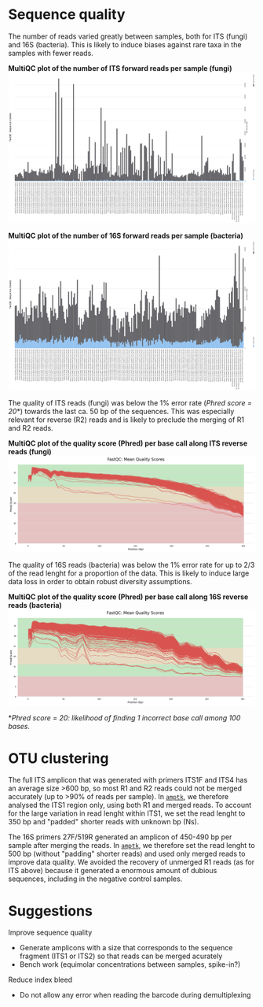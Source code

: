 # Sequence quality

The number of reads varied greatly between samples, both for ITS (fungi) and 16S (bacteria). This is likely to induce biases against rare taxa in the samples with fewer reads.

**MultiQC plot of the number of ITS forward reads per sample (fungi)**
![](output/ITS/fastqc_report/read_count_R1.png)

**MultiQC plot of the number of 16S forward reads per sample (bacteria)**
![](output/16S/fastqc_report/read_count_R1.png)

The quality of ITS reads (fungi) was below the 1% error rate (*Phred score = 20**) towards the last ca. 50 bp of the sequences. This was especially relevant for reverse (R2) reads and is likely to preclude the merging of R1 and R2 reads.


**MultiQC plot of the quality score (Phred) per base call along ITS reverse reads (fungi)**
![](output/ITS/fastqc_report/phred_score_R2.png)

The quality of 16S reads (bacteria) was below the 1% error rate for up to 2/3 of the read lenght for a proportion of the data. This is likely to induce large data loss in order to obtain robust diversity assumptions.

**MultiQC plot of the quality score (Phred) per base call along 16S reverse reads (bacteria)**
![](output/16S/fastqc_report/phred_score_R2.png)

**Phred score = 20: likelihood of finding 1 incorrect base call among 100 bases.*


# OTU clustering

The full ITS amplicon that was generated with primers ITS1F and ITS4 has an average size >600 bp, so most R1 and R2 reads could not be merged accurately (up to >90% of reads per sample). In [`amptk`](https://github.com/Royal-Botanic-Gardens-Victoria/VicMicrobiome/tree/main/bin/3a_amptk_ITS.sh), we therefore analysed the ITS1 region only, using both R1 and merged reads. To account for the large variation in read lenght within ITS1, we set the read lenght to 350 bp and "padded" shorter reads with unknown bp (Ns).


The 16S primers 27F/519R generated an amplicon of 450-490 bp per sample after merging the reads. In [`amptk`](https://github.com/Royal-Botanic-Gardens-Victoria/VicMicrobiome/tree/main/bin/3b_amptk_16S.sh), we therefore set the read lenght to 500 bp (without "padding" shorter reads) and used only merged reads to improve data quality. We avoided the recovery of unmerged R1 reads (as for ITS above) because it generated a enormous amount of dubious sequences, including in the negative control samples.





# Suggestions 

Improve sequence quality
- Generate amplicons with a size that corresponds to the sequence fragment (ITS1 or ITS2) so that reads can be merged acurately
- Bench work (equimolar concentrations between samples, spike-in?)

Reduce index bleed
- Do not allow any error when reading the barcode during demultiplexing
